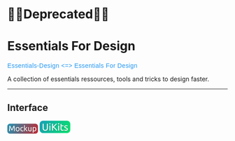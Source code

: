 # :no_entry_sign::no_entry_sign:Deprecated:no_entry_sign::no_entry_sign:

# Essentials For Design
<span style="font-family:Arial;color:#2196F3;letter-spacing:0.4px;">Essentials-Design <=> Essentials For Design</span>

A collection of essentials ressources, tools and tricks to design faster.
***
## Interface
<a href="dir/Interface/Mockup.md"><img width="70" src="res/Mockup.png"></img></a>
<a><img width="70" src="res/UiKits.png"></img></a>
